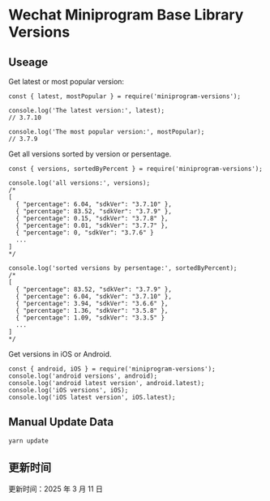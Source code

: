 
# Wechat Miniprogram Base Library Versions

## Useage

Get latest or most popular version:

```;
const { latest, mostPopular } = require('miniprogram-versions');

console.log('The latest version:', latest);
// 3.7.10

console.log('The most popular version:', mostPopular);
// 3.7.9

```

Get all versions sorted by version or persentage.

```
const { versions, sortedByPercent } = require('miniprogram-versions');

console.log('all versions:', versions);
/*
[
  { "percentage": 6.04, "sdkVer": "3.7.10" },
  { "percentage": 83.52, "sdkVer": "3.7.9" },
  { "percentage": 0.15, "sdkVer": "3.7.8" },
  { "percentage": 0.01, "sdkVer": "3.7.7" },
  { "percentage": 0, "sdkVer": "3.7.6" }
  ...
]
*/

console.log('sorted versions by persentage:', sortedByPercent);
/*
[
  { "percentage": 83.52, "sdkVer": "3.7.9" },
  { "percentage": 6.04, "sdkVer": "3.7.10" },
  { "percentage": 3.94, "sdkVer": "3.6.6" },
  { "percentage": 1.36, "sdkVer": "3.5.8" },
  { "percentage": 1.09, "sdkVer": "3.3.5" }
  ...
]
*/
```

Get versions in iOS or Android.

```
const { android, iOS } = require('miniprogram-versions');
console.log('android versions', android);
console.log('android latest version', android.latest);
console.log('iOS versions', iOS);
console.log('iOS latest version', iOS.latest);
```

## Manual Update Data

```
yarn update
```

## 更新时间

更新时间：2025 年 3 月 11 日
